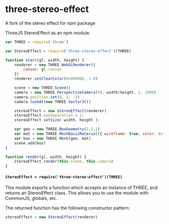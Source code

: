 # three-stereo-effect
A fork of the stereo effect for npm package

ThreeJS StereoEffect as an npm module. 

```js
var THREE = require('three')

var StereoEffect = require('three-stereo-effect')(THREE)

function start(gl, width, height) {
    renderer = new THREE.WebGLRenderer({
        canvas: gl.canvas
    })
    renderer.setClearColor(0x000000, 1.0)

    scene = new THREE.Scene()
    camera = new THREE.PerspectiveCamera(50, width/height, 1, 1000)
    camera.position.set(0, 1, -3)
    camera.lookAt(new THREE.Vector3())

    stereoEffect = new StereoEffect(renderer)
    stereoEffect.eyeSeparation = 1;
    stereoEffect.setSize( width, height );

    var geo = new THREE.BoxGeometry(1,1,1)
    var mat = new THREE.MeshBasicMaterial({ wireframe: true, color: 0xffffff })
    var box = new THREE.Mesh(geo, mat)
    scene.add(box)
}

function render(gl, width, height) {
    stereoEffect.render(this.scene, this.camera)
}
```


#### `StereoEffect = require('three-stereo-effect')(THREE)`

This module exports a function which accepts an instance of THREE, and returns an StereoEffect class. This allows you to use the module with CommonJS, globals, etc.


The returned function has the following constructor pattern:

```js
stereoEffect = new StereoEffect(renderer)
```
